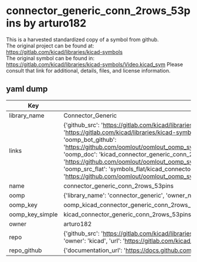 # connector_generic_conn_2rows_53pins by arturo182  
This is a harvested standardized copy of a symbol from github.  
The original project can be found at:  
https://gitlab.com/kicad/libraries/kicad-symbols  
The original symbol can be found in:
https://gitlab.com/kicad/libraries/kicad-symbols/Video.kicad_sym
Please consult that link for additional, details, files, and license information.  
## yaml dump  
| Key | Value |  
| --- | --- |  
| library_name | Connector_Generic |  
| links | {'github_src': 'https://gitlab.com/kicad/libraries/kicad-symbols/Video.kicad_sym', 'github_src_repo': 'https://gitlab.com/kicad/libraries/kicad-symbols', 'oomp_bot': 'kicad_connector_generic_conn_2rows_53pins/working', 'oomp_bot_github': 'https://github.com/oomlout/oomlout_oomp_symbol_bot/tree/main/kicad_connector_generic_conn_2rows_53pins/working', 'oomp_doc': 'kicad_connector_generic_conn_2rows_53pins/working', 'oomp_doc_github': 'https://github.com/oomlout/oomlout_oomp_symbol_doc/tree/main/kicad_connector_generic_conn_2rows_53pins/working', 'oomp_src_flat': 'symbols_flat/kicad_connector_generic_conn_2rows_53pins/working', 'oomp_src_flat_github': 'https://github.com/oomlout/oomlout_oomp_symbol_src/tree/main/kicad_connector_generic_conn_2rows_53pins/working'} |  
| name | connector_generic_conn_2rows_53pins |  
| oomp | {'library_name': 'connector_generic', 'owner_name': 'kicad', 'symbol_name': 'connector_generic_conn_2rows_53pins'} |  
| oomp_key | oomp_kicad_connector_generic_conn_2rows_53pins |  
| oomp_key_simple | kicad_connector_generic_conn_2rows_53pins |  
| owner | arturo182 |  
| repo | {'github_src': 'https://gitlab.com/kicad/libraries/kicad-symbols/Video.kicad_sym', 'name': 'libraries/kicad-symbols', 'owner': 'kicad', 'url': 'https://gitlab.com/kicad/libraries/kicad-symbols'} |  
| repo_github | {'documentation_url': 'https://docs.github.com/rest/repos/repos#get-a-repository', 'message': 'Not Found'} |  

